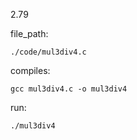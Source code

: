 2.79

file_path:

```
./code/mul3div4.c
```

compiles:

```
gcc mul3div4.c -o mul3div4
```

run:

```
./mul3div4
```
